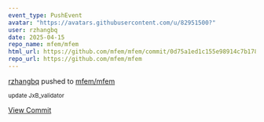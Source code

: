 ```yaml
---
event_type: PushEvent
avatar: "https://avatars.githubusercontent.com/u/82951500?"
user: rzhangbq
date: 2025-04-15
repo_name: mfem/mfem
html_url: https://github.com/mfem/mfem/commit/0d75a1ed1c155e98914c7b17874ca8e8c8d163da
repo_url: https://github.com/mfem/mfem
---
```


<a href='https://github.com/rzhangbq' target='_blank'>rzhangbq</a> pushed to <a href='https://github.com/mfem/mfem' target='_blank'>mfem/mfem</a>

<small>update JxB_validator</small>

<a href='https://github.com/mfem/mfem/commit/0d75a1ed1c155e98914c7b17874ca8e8c8d163da' target='_blank'>View Commit</a>